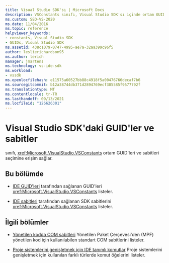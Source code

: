 ```yaml
---
title: Visual Studio SDK'sı | Microsoft Docs
description: VSConstants sınıfı, Visual Studio SDK'sı içinde ortam GUID'leri ve sabitleri seçimine erişim sağlar.
ms.custom: SEO-VS-2020
ms.date: 11/04/2016
ms.topic: reference
helpviewer_keywords:
- constants, Visual Studio SDK
- GUIDs, Visual Studio SDK
ms.assetid: 438c1079-0747-4995-ae7a-32aa399c96f5
author: leslierichardson95
ms.author: lerich
manager: jmartens
ms.technology: vs-ide-sdk
ms.workload:
- vssdk
ms.openlocfilehash: e11575a60527bb88c4918f5a00476766decaf7b6
ms.sourcegitcommit: b12a38744db371d2894769ecf305585f9577792f
ms.translationtype: MT
ms.contentlocale: tr-TR
ms.lasthandoff: 09/13/2021
ms.locfileid: "126626301"
---
```

# <a name="guids-and-constants-in-the-visual-studio-sdk"></a>Visual Studio SDK'daki GUID'ler ve sabitler
sınıfı, <xref:Microsoft.VisualStudio.VSConstants> ortam GUID'leri ve sabitleri seçimine erişim sağlar.

## <a name="in-this-section"></a>Bu bölümde
- [IDE GUID'leri](../extensibility/ide-guids.md) tarafından sağlanan GUID'leri <xref:Microsoft.VisualStudio.VSConstants> listeler.

- [IDE sabitleri](../extensibility/ide-constants.md) tarafından sağlanan SDK sabitlerini <xref:Microsoft.VisualStudio.VSConstants> listeler.

## <a name="related-sections"></a>İlgili bölümler
- [Yönetilen kodda COM sabitleri](../extensibility/com-constants-in-managed-code.md) Yönetilen Paket Çerçevesi'den (MPF) yönetilen kod için kullanılabilen standart COM sabitlerini listeler.

- [Proje sistemlerini genişletmek için IDE tanımlı komutlar](../extensibility/internals/ide-defined-commands-for-extending-project-systems.md) Proje sistemlerini genişletmek için kullanılan farklı türlerde komut öğelerini listeler.
